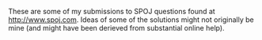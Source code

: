 These are some of my submissions to SPOJ questions found at http://www.spoj.com.  Ideas of some of the solutions might not originally be mine (and might have been derieved from substantial online help).  
